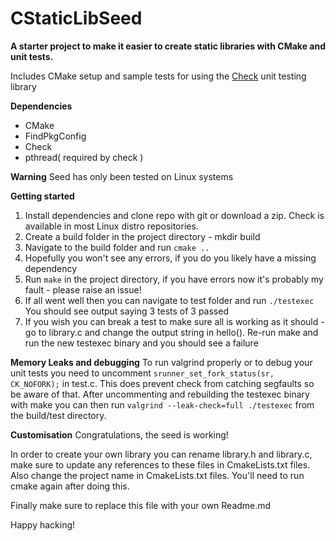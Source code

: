 # CStaticLibSeed
**A starter project to make it easier to create static libraries with CMake and unit tests.**

Includes CMake setup and sample tests for using the [Check](https://github.com/libcheck/check) 
unit testing library

**Dependencies**

- CMake
- FindPkgConfig
- Check
- pthread( required by check )

**Warning** Seed has only been tested on Linux systems

**Getting started**
1. Install dependencies and clone repo with git or download a zip. Check is available in most Linux distro repositories.
1. Create a build folder in the project directory - mkdir build
1. Navigate to the build folder and run `cmake ..`
1. Hopefully you won't see any errors, if you do you likely have a missing dependency
1. Run `make` in the project directory, if you have errors now it's probably my fault - please raise an issue!
1. If all went well then you can navigate to test folder and run `./testexec` You should see output saying 3 tests of 
3 passed
1. If you wish you can break a test to make sure all is working as it should - go to library.c and change the output 
string in hello(). Re-run make and run the new testexec binary and you should see a failure

**Memory Leaks and debugging**
To run valgrind properly or to debug your unit tests you need to uncomment `srunner_set_fork_status(sr, CK_NOFORK);` 
in test.c. This does prevent check from catching segfaults so be aware of that. After uncommenting and rebuilding the 
testexec binary with make you can then run `valgrind --leak-check=full ./testexec` from the build/test directory.  

**Customisation**
Congratulations, the seed is working! 

In order to create your own library you can rename library.h and library.c, 
make sure to update any references to these files in CmakeLists.txt files. 
Also change the project name in CmakeLists.txt files. You'll need to run cmake again after doing this. 
 
Finally make sure to replace this file with your own Readme.md 


Happy hacking!
